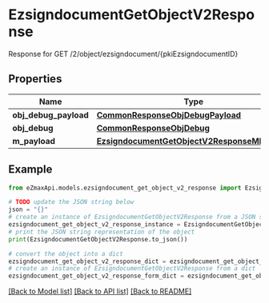 # EzsigndocumentGetObjectV2Response

Response for GET /2/object/ezsigndocument/{pkiEzsigndocumentID}

## Properties

Name | Type | Description | Notes
------------ | ------------- | ------------- | -------------
**obj_debug_payload** | [**CommonResponseObjDebugPayload**](CommonResponseObjDebugPayload.md) |  | 
**obj_debug** | [**CommonResponseObjDebug**](CommonResponseObjDebug.md) |  | [optional] 
**m_payload** | [**EzsigndocumentGetObjectV2ResponseMPayload**](EzsigndocumentGetObjectV2ResponseMPayload.md) |  | 

## Example

```python
from eZmaxApi.models.ezsigndocument_get_object_v2_response import EzsigndocumentGetObjectV2Response

# TODO update the JSON string below
json = "{}"
# create an instance of EzsigndocumentGetObjectV2Response from a JSON string
ezsigndocument_get_object_v2_response_instance = EzsigndocumentGetObjectV2Response.from_json(json)
# print the JSON string representation of the object
print(EzsigndocumentGetObjectV2Response.to_json())

# convert the object into a dict
ezsigndocument_get_object_v2_response_dict = ezsigndocument_get_object_v2_response_instance.to_dict()
# create an instance of EzsigndocumentGetObjectV2Response from a dict
ezsigndocument_get_object_v2_response_form_dict = ezsigndocument_get_object_v2_response.from_dict(ezsigndocument_get_object_v2_response_dict)
```
[[Back to Model list]](../README.md#documentation-for-models) [[Back to API list]](../README.md#documentation-for-api-endpoints) [[Back to README]](../README.md)


